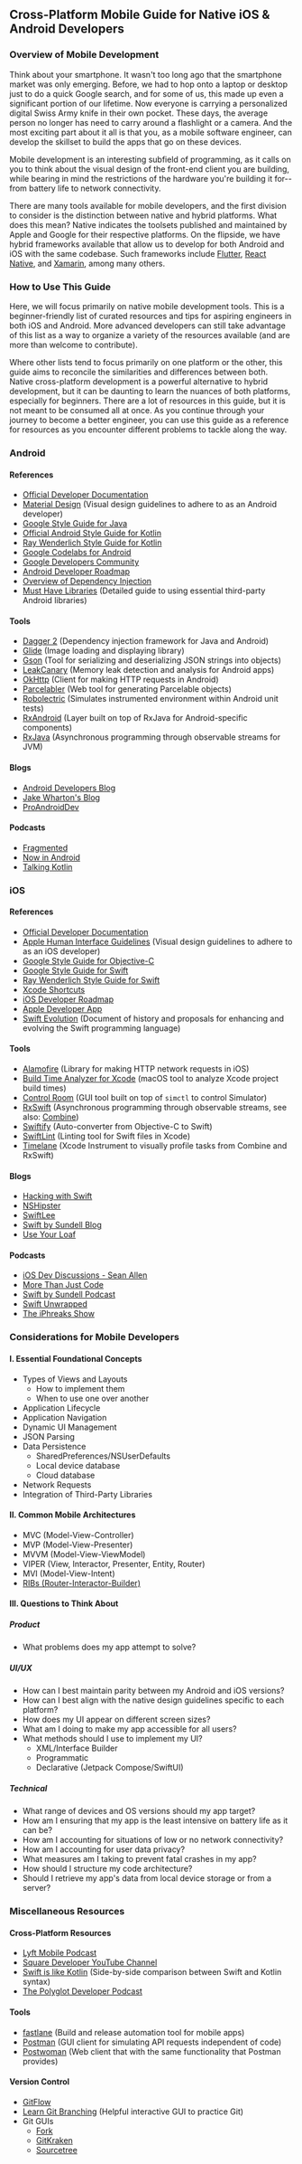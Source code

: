 ## Cross-Platform Mobile Guide for Native iOS & Android Developers

### Overview of Mobile Development
Think about your smartphone. It wasn't too long ago that the smartphone market was only emerging. Before, we had to hop onto a laptop or desktop just to do a quick Google search, and for some of us, this made up even a significant portion of our lifetime. Now everyone is carrying a personalized digital Swiss Army knife in their own pocket. These days, the average person no longer has need to carry around a flashlight or a camera. And the most exciting part about it all is that you, as a mobile software engineer, can develop the skillset to build the apps that go on these devices.

Mobile development is an interesting subfield of programming, as it calls on you to think about the visual design of the front-end client you are building, while bearing in mind the restrictions of the hardware you're building it for--from battery life to network connectivity.

There are many tools available for mobile developers, and the first division to consider is the distinction between native and hybrid platforms. What does this mean? Native indicates the toolsets published and maintained by Apple and Google for their respective platforms. On the flipside, we have hybrid frameworks available that allow us to develop for both Android and iOS with the same codebase. Such frameworks include [Flutter](https://flutter.dev), [React Native](https://facebook.github.io/react-native/), and [Xamarin](https://dotnet.microsoft.com/apps/xamarin), among many others.

### How to Use This Guide
Here, we will focus primarily on native mobile development tools. This is a beginner-friendly list of curated resources and tips for aspiring engineers in both iOS and Android. More advanced developers can still take advantage of this list as a way to organize a variety of the resources available (and are more than welcome to contribute).

Where other lists tend to focus primarily on one platform or the other, this guide aims to reconcile the similarities and differences between both. Native cross-platform development is a powerful alternative to hybrid development, but it can be daunting to learn the nuances of both platforms, especially for beginners. There are a lot of resources in this guide, but it is not meant to be consumed all at once. As you continue through your journey to become a better engineer, you can use this guide as a reference for resources as you encounter different problems to tackle along the way.

### Android

#### References
* [Official Developer Documentation](https://developer.android.com/docs)
* [Material Design](https://material.io/design/introduction/#principles) (Visual design guidelines to adhere to as an Android developer)
* [Google Style Guide for Java](https://google.github.io/styleguide/javaguide.html)
* [Official Android Style Guide for Kotlin](https://developer.android.com/kotlin/style-guide)
* [Ray Wenderlich Style Guide for Kotlin](https://github.com/raywenderlich/kotlin-style-guide)
* [Google Codelabs for Android](https://codelabs.developers.google.com/?cat=Android)
* [Google Developers Community](https://developers.google.com)
* [Android Developer Roadmap](https://github.com/mobile-roadmap/android-developer-roadmap)
* [Overview of Dependency Injection](https://developer.android.com/training/dependency-injection/#kotlin)
* [Must Have Libraries](https://github.com/codepath/android_guides/wiki/Must-Have-Libraries) (Detailed guide to using essential third-party Android libraries)

#### Tools
* [Dagger 2](https://dagger.dev) (Dependency injection framework for Java and Android)
* [Glide](https://github.com/bumptech/glide) (Image loading and displaying library)
* [Gson](https://github.com/google/gson) (Tool for serializing and deserializing JSON strings into objects)
* [LeakCanary](https://square.github.io/leakcanary/) (Memory leak detection and analysis for Android apps)
* [OkHttp](https://square.github.io/okhttp/) (Client for making HTTP requests in Android)
* [Parcelabler](http://www.parcelabler.com) (Web tool for generating Parcelable objects)
* [Robolectric](https://github.com/robolectric/robolectric) (Simulates instrumented environment within Android unit tests)
* [RxAndroid](https://github.com/ReactiveX/RxAndroid) (Layer built on top of RxJava for Android-specific components)
* [RxJava](https://github.com/ReactiveX/RxJava) (Asynchronous programming through observable streams for JVM)

#### Blogs
* [Android Developers Blog](https://android-developers.googleblog.com)
* [Jake Wharton's Blog](https://jakewharton.com/blog/)
* [ProAndroidDev](https://proandroiddev.com)

#### Podcasts
* [Fragmented](https://fragmentedpodcast.com/category/episodes/)
* [Now in Android](https://open.spotify.com/show/3alx5rvDZgumqA35EWZl18?si=mTGsZbaqQc6P0dMW26_3QA)
* [Talking Kotlin](https://talkingkotlin.com/posts/)

### iOS

#### References
* [Official Developer Documentation](https://developer.apple.com/documentation/)
* [Apple Human Interface Guidelines](https://developer.apple.com/design/human-interface-guidelines/) (Visual design guidelines to adhere to as an iOS developer)
* [Google Style Guide for Objective-C](http://google.github.io/styleguide/objcguide.html)
* [Google Style Guide for Swift](https://google.github.io/swift/)
* [Ray Wenderlich Style Guide for Swift](https://github.com/raywenderlich/swift-style-guide)
* [Xcode Shortcuts](https://github.com/roblack/xCodeShortcuts)
* [iOS Developer Roadmap](https://github.com/BohdanOrlov/iOS-Developer-Roadmap)
* [Apple Developer App](https://apps.apple.com/us/app/apple-developer/id640199958)
* [Swift Evolution](https://github.com/apple/swift-evolution) (Document of history and proposals for enhancing and evolving the Swift programming language)

#### Tools
* [Alamofire](https://github.com/Alamofire/Alamofire) (Library for making HTTP network requests in iOS)
* [Build Time Analyzer for Xcode](https://github.com/RobertGummesson/BuildTimeAnalyzer-for-Xcode) (macOS tool to analyze Xcode project build times)
* [Control Room](https://github.com/twostraws/ControlRoom) (GUI tool built on top of ```simctl``` to control Simulator)
* [RxSwift](https://github.com/ReactiveX/RxSwift) (Asynchronous programming through observable streams, see also: [Combine](https://developer.apple.com/documentation/combine))
* [Swiftify](https://swiftify.com) (Auto-converter from Objective-C to Swift)
* [SwiftLint](https://github.com/realm/SwiftLint) (Linting tool for Swift files in Xcode)
* [Timelane](http://timelane.tools) (Xcode Instrument to visually profile tasks from Combine and RxSwift)

#### Blogs
* [Hacking with Swift](https://www.hackingwithswift.com/articles)
* [NSHipster](https://nshipster.com)
* [SwiftLee](https://www.avanderlee.com)
* [Swift by Sundell Blog](https://www.swiftbysundell.com/articles/)
* [Use Your Loaf](https://useyourloaf.com)

#### Podcasts
* [iOS Dev Discussions - Sean Allen](https://podcasts.apple.com/us/podcast/ios-dev-discussions-sean-allen/id1426167395)
* [More Than Just Code](https://mtjc.fireside.fm)
* [Swift by Sundell Podcast](https://www.swiftbysundell.com/podcast/)
* [Swift Unwrapped](https://spec.fm/podcasts/swift-unwrapped)
* [The iPhreaks Show](https://devchat.tv/iphreaks/)

### Considerations for Mobile Developers

#### I. Essential Foundational Concepts
* Types of Views and Layouts
    * How to implement them
    * When to use one over another
* Application Lifecycle
* Application Navigation
* Dynamic UI Management
* JSON Parsing
* Data Persistence
    * SharedPreferences/NSUserDefaults
    * Local device database
    * Cloud database
* Network Requests
* Integration of Third-Party Libraries

#### II. Common Mobile Architectures
* MVC (Model-View-Controller)
* MVP (Model-View-Presenter)
* MVVM (Model-View-ViewModel)
* VIPER (View, Interactor, Presenter, Entity, Router)
* MVI (Model-View-Intent)
* [RIBs (Router-Interactor-Builder)](https://github.com/uber/RIBs/wiki)

#### III. Questions to Think About
##### Product
* What problems does my app attempt to solve?

##### UI/UX
* How can I best maintain parity between my Android and iOS versions?
* How can I best align with the native design guidelines specific to each platform?
* How does my UI appear on different screen sizes?
* What am I doing to make my app accessible for all users?
* What methods should I use to implement my UI?
    * XML/Interface Builder
    * Programmatic
    * Declarative (Jetpack Compose/SwiftUI)

##### Technical
* What range of devices and OS versions should my app target?
* How am I ensuring that my app is the least intensive on battery life as it can be?
* How am I accounting for situations of low or no network connectivity?
* How am I accounting for user data privacy?
* What measures am I taking to prevent fatal crashes in my app?
* How should I structure my code architecture?
* Should I retrieve my app's data from local device storage or from a server?

### Miscellaneous Resources

#### Cross-Platform Resources
* [Lyft Mobile Podcast](https://podcasts.apple.com/us/podcast/lyft-mobile/id1453587931)
* [Square Developer YouTube Channel](https://www.youtube.com/squaredev)
* [Swift is like Kotlin](http://nilhcem.com/swift-is-like-kotlin/) (Side-by-side comparison between Swift and Kotlin syntax)
* [The Polyglot Developer Podcast](https://podcasts.apple.com/us/podcast/the-polyglot-developer-podcast/id1070975158)

#### Tools
* [fastlane](https://fastlane.tools) (Build and release automation tool for mobile apps)
* [Postman](https://www.getpostman.com) (GUI client for simulating API requests independent of code)
* [Postwoman](https://postwoman.io) (Web client that with the same functionality that Postman provides)

#### Version Control
* [GitFlow](https://datasift.github.io/gitflow/IntroducingGitFlow.html)
* [Learn Git Branching](https://learngitbranching.js.org/?locale=en_US) (Helpful interactive GUI to practice Git)
* Git GUIs
    * [Fork](https://git-fork.com)
    * [GitKraken](https://www.gitkraken.com/git-client)
    * [Sourcetree](https://www.sourcetreeapp.com)
